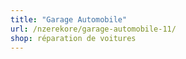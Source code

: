 ```yaml
---
title: "Garage Automobile"
url: /nzerekore/garage-automobile-11/
shop: réparation de voitures
---
```

